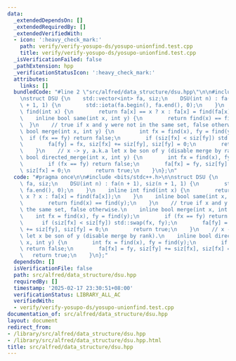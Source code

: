 ```yaml
---
data:
  _extendedDependsOn: []
  _extendedRequiredBy: []
  _extendedVerifiedWith:
  - icon: ':heavy_check_mark:'
    path: verify/verify-yosupo-ds/yosupo-unionfind.test.cpp
    title: verify/verify-yosupo-ds/yosupo-unionfind.test.cpp
  _isVerificationFailed: false
  _pathExtension: hpp
  _verificationStatusIcon: ':heavy_check_mark:'
  attributes:
    links: []
  bundledCode: "#line 2 \"src/alfred/data_structure/dsu.hpp\"\n\n#include <bits/stdc++.h>\n\
    \nstruct DSU {\n    std::vector<int> fa, siz;\n    DSU(int n) : fa(n + 1), siz(n\
    \ + 1, 1) {\n        std::iota(fa.begin(), fa.end(), 0);\n    }\n    inline int\
    \ find(int x) {\n        return fa[x] == x ? x : fa[x] = find(fa[x]);\n    }\n\
    \    inline bool same(int x, int y) {\n        return find(x) == find(y);\n  \
    \  }\n    // true if x and y were not in the same set, false otherwise.\n    inline\
    \ bool merge(int x, int y) {\n        int fx = find(x), fy = find(y);\n      \
    \  if (fx == fy) return false;\n        if (siz[fx] < siz[fy]) std::swap(fx, fy);\n\
    \        fa[fy] = fx, siz[fx] += siz[fy], siz[fy] = 0;\n        return true;\n\
    \    }\n    // x -> y, a.k.a let x be son of y (disable merge by rank).\n    inline\
    \ bool directed_merge(int x, int y) {\n        int fx = find(x), fy = find(y);\n\
    \        if (fx == fy) return false;\n        fa[fx] = fy, siz[fy] += siz[fx],\
    \ siz[fx] = 0;\n        return true;\n    }\n};\n"
  code: "#pragma once\n\n#include <bits/stdc++.h>\n\nstruct DSU {\n    std::vector<int>\
    \ fa, siz;\n    DSU(int n) : fa(n + 1), siz(n + 1, 1) {\n        std::iota(fa.begin(),\
    \ fa.end(), 0);\n    }\n    inline int find(int x) {\n        return fa[x] ==\
    \ x ? x : fa[x] = find(fa[x]);\n    }\n    inline bool same(int x, int y) {\n\
    \        return find(x) == find(y);\n    }\n    // true if x and y were not in\
    \ the same set, false otherwise.\n    inline bool merge(int x, int y) {\n    \
    \    int fx = find(x), fy = find(y);\n        if (fx == fy) return false;\n  \
    \      if (siz[fx] < siz[fy]) std::swap(fx, fy);\n        fa[fy] = fx, siz[fx]\
    \ += siz[fy], siz[fy] = 0;\n        return true;\n    }\n    // x -> y, a.k.a\
    \ let x be son of y (disable merge by rank).\n    inline bool directed_merge(int\
    \ x, int y) {\n        int fx = find(x), fy = find(y);\n        if (fx == fy)\
    \ return false;\n        fa[fx] = fy, siz[fy] += siz[fx], siz[fx] = 0;\n     \
    \   return true;\n    }\n};"
  dependsOn: []
  isVerificationFile: false
  path: src/alfred/data_structure/dsu.hpp
  requiredBy: []
  timestamp: '2025-02-17 23:30:51+08:00'
  verificationStatus: LIBRARY_ALL_AC
  verifiedWith:
  - verify/verify-yosupo-ds/yosupo-unionfind.test.cpp
documentation_of: src/alfred/data_structure/dsu.hpp
layout: document
redirect_from:
- /library/src/alfred/data_structure/dsu.hpp
- /library/src/alfred/data_structure/dsu.hpp.html
title: src/alfred/data_structure/dsu.hpp
---
```

